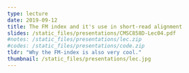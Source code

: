 ```yaml
---
type: lecture
date: 2019-09-12
title: The FM index and it's use in short-read alignment
slides: /static_files/presentations/CMSC858D-Lec04.pdf
#notes: /static_files/presentations/lec.zip
#codes: /static_files/presentations/code.zip
tldr: "Why the FM-index is also very cool."
thumbnail: /static_files/presentations/lec.jpg
---
```

